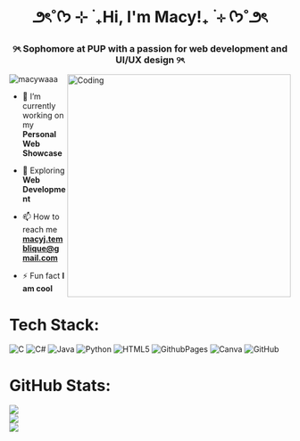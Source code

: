 
<h1 align="center"> ౨ৎ˚ᡣ𐭩 ⊹ ࣪ ₊Hi, I'm Macy!₊ ࣪ ⊹ ᡣ𐭩˚౨ৎ</h1>
<h3 align="center">୨ৎ Sophomore at PUP with a passion for web development and UI/UX design ୨ৎ</h3>
<img align="right" alt="Coding" width="400" src="https://media.tenor.com/rI_0O_9AJ5sAAAAj/nyan-cat-poptart-cat.gif">

<p align="left"> <img src="https://komarev.com/ghpvc/?username=macywaaa&label=Profile%20views&color=0e75b6&style=flat" alt="macywaaa" /> </p>

- 🔭 I’m currently working on my **Personal Web Showcase**

- 🌱 Exploring **Web Development**

- 📫 How to reach me **macyj.temblique@gmail.com**

- ⚡ Fun fact **I am cool**

# Tech Stack:
![C](https://img.shields.io/badge/c-%2300599C.svg?style=for-the-badge&logo=c&logoColor=white) ![C#](https://img.shields.io/badge/c%23-%23239120.svg?style=for-the-badge&logo=csharp&logoColor=white) ![Java](https://img.shields.io/badge/java-%23ED8B00.svg?style=for-the-badge&logo=openjdk&logoColor=white) ![Python](https://img.shields.io/badge/python-3670A0?style=for-the-badge&logo=python&logoColor=ffdd54) ![HTML5](https://img.shields.io/badge/html5-%23E34F26.svg?style=for-the-badge&logo=html5&logoColor=white) ![GithubPages](https://img.shields.io/badge/github%20pages-121013?style=for-the-badge&logo=github&logoColor=white) ![Canva](https://img.shields.io/badge/Canva-%2300C4CC.svg?style=for-the-badge&logo=Canva&logoColor=white) ![GitHub](https://img.shields.io/badge/github-%23121011.svg?style=for-the-badge&logo=github&logoColor=white)
# GitHub Stats:
![](https://github-readme-stats.vercel.app/api?username=macywaaa&theme=dark&hide_border=false&include_all_commits=false&count_private=false)<br/>
![](https://github-readme-streak-stats.herokuapp.com/?user=macywaaa&theme=dark&hide_border=false)<br/>
![](https://github-readme-stats.vercel.app/api/top-langs/?username=macywaaa&theme=dark&hide_border=false&include_all_commits=false&count_private=false&layout=compact)

